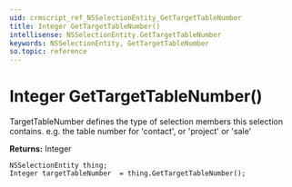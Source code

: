 ```yaml
---
uid: crmscript_ref_NSSelectionEntity_GetTargetTableNumber
title: Integer GetTargetTableNumber()
intellisense: NSSelectionEntity.GetTargetTableNumber
keywords: NSSelectionEntity, GetTargetTableNumber
so.topic: reference
---
```


# Integer GetTargetTableNumber()

TargetTableNumber defines the type of selection members this selection contains. e.g. the table number for 'contact', or 'project' or 'sale'

**Returns:** Integer

```crmscript
NSSelectionEntity thing;
Integer targetTableNumber  = thing.GetTargetTableNumber();
```

